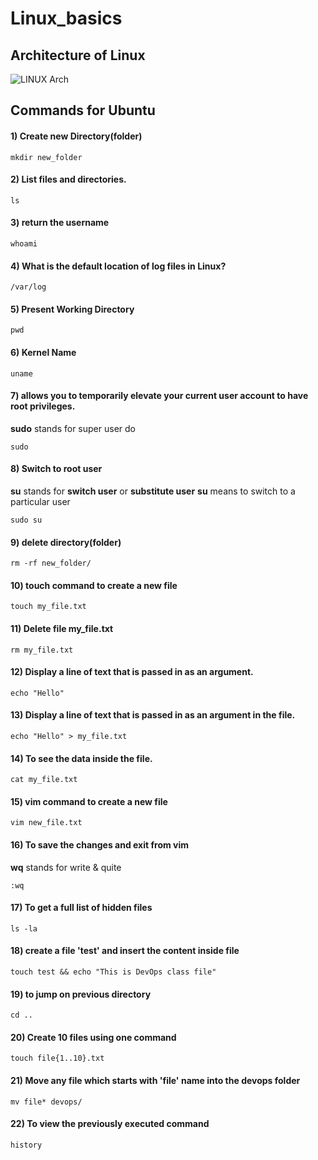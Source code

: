# Linux_basics


## Architecture of Linux

![LINUX Arch](https://github.com/DhanashriSaner/Linux_basics/assets/88526990/15cf1244-facf-43e1-9706-dde2f62f7394)

## Commands for Ubuntu

#### 1) Create new Directory(folder)

```
mkdir new_folder
```
#### 2) List files and directories.

```
ls
```
#### 3) return the username

```
whoami
```
#### 4) What is the default location of log files in Linux? 

```
/var/log
```
#### 5) Present Working Directory 

```
pwd
```
#### 6) Kernel Name

```
uname
```
#### 7) allows you to temporarily elevate your current user account to have root privileges. 
**sudo** stands for super user do

```
sudo
```
#### 8) Switch to root user
**su** stands for **switch user** or **substitute user**
**su** means to switch to a particular user
```
sudo su
```
#### 9) delete directory(folder)

```
rm -rf new_folder/
```

#### 10) touch command to create a new file
```
touch my_file.txt
```
#### 11) Delete file my_file.txt

```
rm my_file.txt
```
#### 12) Display a line of text that is passed in as an argument.

```
echo "Hello"
```
#### 13) Display a line of text that is passed in as an argument in the file.

```
echo "Hello" > my_file.txt
```
#### 14) To see the data inside the file.

```
cat my_file.txt
```

#### 15) vim command to create a new file

```
vim new_file.txt
```

#### 16) To save the changes and exit from vim
**wq** stands for write & quite
```
:wq
```
#### 17) To get a full list of hidden files

```
ls -la
```

#### 18) create a file 'test' and insert the content inside file

```
touch test && echo "This is DevOps class file"
```
#### 19) to jump on previous directory

```
cd ..
```
#### 20) Create 10 files using one command
```
touch file{1..10}.txt
```
#### 21) Move any file which starts with 'file' name into the devops folder
```
mv file* devops/
```
#### 22) To view the previously executed command
```
history
```






